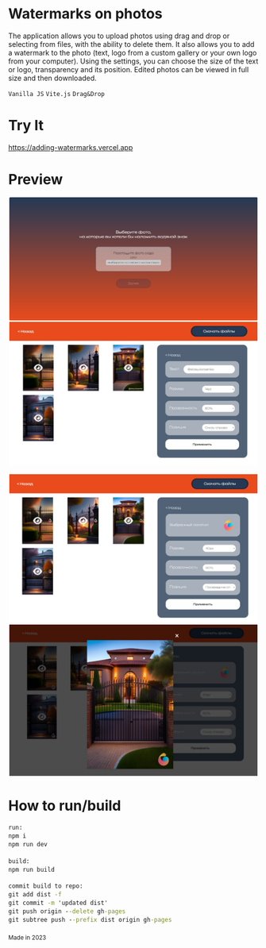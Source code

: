 # Watermarks on photos
The application allows you to upload photos using drag and drop or selecting from files, with the ability to delete them. It also allows you to add a watermark to the photo (text, logo from a custom gallery or your own logo from your computer). Using the settings, you can choose the size of the text or logo, transparency and its position. Edited photos can be viewed in full size and then downloaded.

`Vanilla JS`  `Vite.js`  `Drag&Drop`  

# Try It 
https://adding-watermarks.vercel.app

# Preview 
<p align="center">
  <img src="public/img-1.jpg" width="500"/>
  <img src="public/img-2.jpg" width="500"/> 
</p>
<p align="center">
  <img src="public/img-4.jpg" width="500"/> 
  <img src="public/img-3.jpg" width="500"/> 
</p>


# How to run/build 
```cmd
run:
npm i
npm run dev

build:
npm run build

commit build to repo: 
git add dist -f
git commit -m 'updated dist'
git push origin --delete gh-pages
git subtree push --prefix dist origin gh-pages
```

<sub>Made in 2023</sub>
